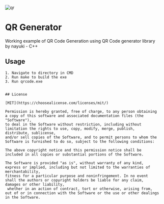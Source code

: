 ![qr](https://github.com/WuTangLan/qr-Gen/assets/59885681/d177c59e-13d4-4006-9dd6-4c9924677276)
# QR Generator

Working example of QR Code Generation using QR Code generator library by nayuki - C++



## Usage

```shell
1. Navigate to directory in CMD
2. Run make to build the exe
3. Run qrcode.exe


## License

[MIT](https://choosealicense.com/licenses/mit/)

Permission is hereby granted, free of charge, to any person obtaining a copy of this software and associated documentation files (the "Software"), 
to deal in the Software without restriction, including without limitation the rights to use, copy, modify, merge, publish, distribute, sublicense, 
and/or sell copies of the Software, and to permit persons to whom the Software is furnished to do so, subject to the following conditions:

The above copyright notice and this permission notice shall be included in all copies or substantial portions of the Software.

The Software is provided "as is", without warranty of any kind, express or implied, including but not limited to the warranties of merchantability,
fitness for a particular purpose and noninfringement. In no event shall the authors or copyright holders be liable for any claim, damages or other liability,
 whether in an action of contract, tort or otherwise, arising from, out of or in connection with the Software or the use or other dealings in the Software.
